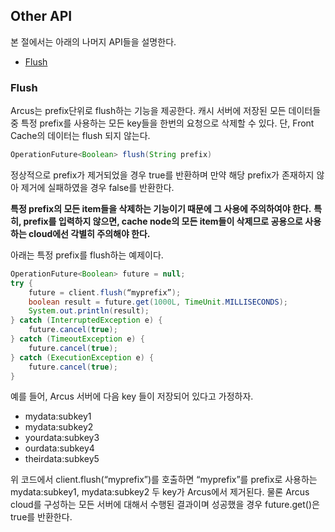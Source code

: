 ## Other API

본 절에서는 아래의 나머지 API들을 설명한다.

- [Flush](08-other-API.md#flush)

### Flush

Arcus는 prefix단위로 flush하는 기능을 제공한다.
캐시 서버에 저장된 모든 데이터들 중 특정 prefix를 사용하는 모든 key들을 한번의 요청으로 삭제할 수 있다. 단, Front Cache의 데이터는 flush 되지 않는다.

```java
OperationFuture<Boolean> flush(String prefix)
```

정상적으로 prefix가 제거되었을 경우 true를 반환하며 만약 해당 prefix가 존재하지 않아 제거에 실패하였을 경우 false를 반환한다.

**특정 prefix의 모든 item들을 삭제하는 기능이기 때문에 그 사용에 주의하여야 한다.**
**특히, prefix를 입력하지 않으면, cache node의 모든 item들이 삭제므로 공용으로 사용하는 cloud에선 각별히 주의해야 한다.**


아래는 특정 prefix를 flush하는 예제이다.

```java
OperationFuture<Boolean> future = null; 
try { 
    future = client.flush(“myprefix”); 
    boolean result = future.get(1000L, TimeUnit.MILLISECONDS); 
    System.out.println(result); 
} catch (InterruptedException e) { 
    future.cancel(true); 
} catch (TimeoutException e) { 
    future.cancel(true); 
} catch (ExecutionException e) { 
    future.cancel(true); 
}
```

예를 들어, Arcus 서버에 다음 key 들이 저장되어 있다고 가정하자.

- mydata:subkey1
- mydata:subkey2
- yourdata:subkey3
- ourdata:subkey4
- theirdata:subkey5

위 코드에서 client.flush(“myprefix”)를 호출하면 “myprefix”를 prefix로 사용하는 mydata:subkey1, mydata:subkey2 두 key가 Arcus에서 제거된다. 물론 Arcus cloud를 구성하는 모든 서버에 대해서 수행된 결과이며 성공했을 경우 future.get()은 true를 반환한다.


